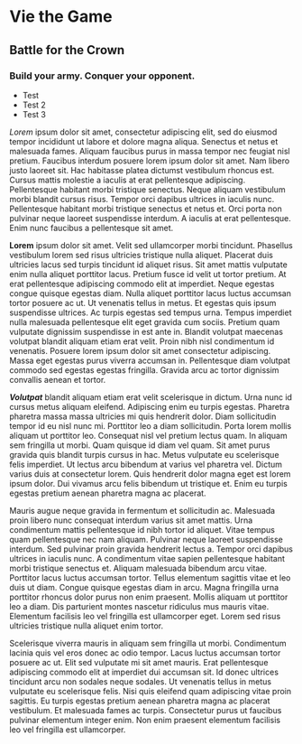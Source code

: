 # Vie the Game

## Battle for the Crown

### Build your army. Conquer your opponent.

- Test
- Test 2
- Test 3

_Lorem_ ipsum dolor sit amet, consectetur adipiscing elit, sed do eiusmod tempor incididunt ut labore et dolore magna aliqua. Senectus et netus et malesuada fames. Aliquam faucibus purus in massa tempor nec feugiat nisl pretium. Faucibus interdum posuere lorem ipsum dolor sit amet. Nam libero justo laoreet sit. Hac habitasse platea dictumst vestibulum rhoncus est. Cursus mattis molestie a iaculis at erat pellentesque adipiscing. Pellentesque habitant morbi tristique senectus. Neque aliquam vestibulum morbi blandit cursus risus. Tempor orci dapibus ultrices in iaculis nunc. Pellentesque habitant morbi tristique senectus et netus et. Orci porta non pulvinar neque laoreet suspendisse interdum. A iaculis at erat pellentesque. Enim nunc faucibus a pellentesque sit amet.

**Lorem** ipsum dolor sit amet. Velit sed ullamcorper morbi tincidunt. Phasellus vestibulum lorem sed risus ultricies tristique nulla aliquet. Placerat duis ultricies lacus sed turpis tincidunt id aliquet risus. Sit amet mattis vulputate enim nulla aliquet porttitor lacus. Pretium fusce id velit ut tortor pretium. At erat pellentesque adipiscing commodo elit at imperdiet. Neque egestas congue quisque egestas diam. Nulla aliquet porttitor lacus luctus accumsan tortor posuere ac ut. Ut venenatis tellus in metus. Et egestas quis ipsum suspendisse ultrices. Ac turpis egestas sed tempus urna. Tempus imperdiet nulla malesuada pellentesque elit eget gravida cum sociis. Pretium quam vulputate dignissim suspendisse in est ante in. Blandit volutpat maecenas volutpat blandit aliquam etiam erat velit. Proin nibh nisl condimentum id venenatis. Posuere lorem ipsum dolor sit amet consectetur adipiscing. Massa eget egestas purus viverra accumsan in. Pellentesque diam volutpat commodo sed egestas egestas fringilla. Gravida arcu ac tortor dignissim convallis aenean et tortor.

**_Volutpat_** blandit aliquam etiam erat velit scelerisque in dictum. Urna nunc id cursus metus aliquam eleifend. Adipiscing enim eu turpis egestas. Pharetra pharetra massa massa ultricies mi quis hendrerit dolor. Diam sollicitudin tempor id eu nisl nunc mi. Porttitor leo a diam sollicitudin. Porta lorem mollis aliquam ut porttitor leo. Consequat nisl vel pretium lectus quam. In aliquam sem fringilla ut morbi. Quam quisque id diam vel quam. Sit amet purus gravida quis blandit turpis cursus in hac. Metus vulputate eu scelerisque felis imperdiet. Ut lectus arcu bibendum at varius vel pharetra vel. Dictum varius duis at consectetur lorem. Quis hendrerit dolor magna eget est lorem ipsum dolor. Dui vivamus arcu felis bibendum ut tristique et. Enim eu turpis egestas pretium aenean pharetra magna ac placerat.

Mauris augue neque gravida in fermentum et sollicitudin ac. Malesuada proin libero nunc consequat interdum varius sit amet mattis. Urna condimentum mattis pellentesque id nibh tortor id aliquet. Vitae tempus quam pellentesque nec nam aliquam. Pulvinar neque laoreet suspendisse interdum. Sed pulvinar proin gravida hendrerit lectus a. Tempor orci dapibus ultrices in iaculis nunc. A condimentum vitae sapien pellentesque habitant morbi tristique senectus et. Aliquam malesuada bibendum arcu vitae. Porttitor lacus luctus accumsan tortor. Tellus elementum sagittis vitae et leo duis ut diam. Congue quisque egestas diam in arcu. Magna fringilla urna porttitor rhoncus dolor purus non enim praesent. Mollis aliquam ut porttitor leo a diam. Dis parturient montes nascetur ridiculus mus mauris vitae. Elementum facilisis leo vel fringilla est ullamcorper eget. Lorem sed risus ultricies tristique nulla aliquet enim tortor.

Scelerisque viverra mauris in aliquam sem fringilla ut morbi. Condimentum lacinia quis vel eros donec ac odio tempor. Lacus luctus accumsan tortor posuere ac ut. Elit sed vulputate mi sit amet mauris. Erat pellentesque adipiscing commodo elit at imperdiet dui accumsan sit. Id donec ultrices tincidunt arcu non sodales neque sodales. Ut venenatis tellus in metus vulputate eu scelerisque felis. Nisi quis eleifend quam adipiscing vitae proin sagittis. Eu turpis egestas pretium aenean pharetra magna ac placerat vestibulum. Et malesuada fames ac turpis. Consectetur purus ut faucibus pulvinar elementum integer enim. Non enim praesent elementum facilisis leo vel fringilla est ullamcorper.
